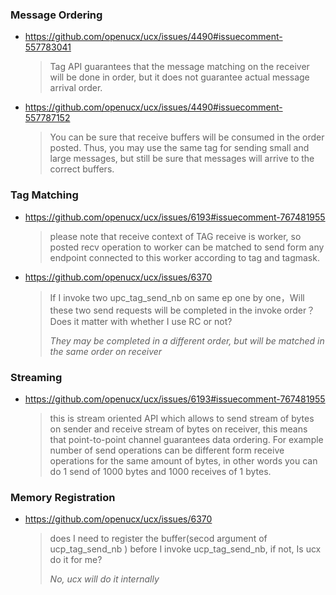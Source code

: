### Message Ordering

* https://github.com/openucx/ucx/issues/4490#issuecomment-557783041

  > Tag API guarantees that the message matching on the receiver will be done in order, but it does not guarantee actual message arrival order.

* https://github.com/openucx/ucx/issues/4490#issuecomment-557787152

  > You can be sure that receive buffers will be consumed in the order posted. Thus, you may use the same tag for sending small and large messages, but still be sure that messages will arrive to the correct buffers.

### Tag Matching

* https://github.com/openucx/ucx/issues/6193#issuecomment-767481955

  > please note that receive context of TAG receive is worker, so posted recv operation to worker can be matched to send form any endpoint connected to this worker according to tag and tagmask.
  
* https://github.com/openucx/ucx/issues/6370

  > If I invoke two upc_tag_send_nb on same ep one by one，Will these two send requests will be completed in the invoke order？Does it matter with whether I use RC or not?
  > 
  > *They may be completed in a different order, but will be matched in the same order on receiver*
### Streaming

* https://github.com/openucx/ucx/issues/6193#issuecomment-767481955

  > this is stream oriented API which allows to send stream of bytes on sender and receive stream of bytes on receiver, this means that point-to-point channel guarantees data ordering. For example number of send operations can be different form receive operations for the same amount of bytes, in other words you can do 1 send of 1000 bytes and 1000 receives of 1 bytes.

### Memory Registration

* https://github.com/openucx/ucx/issues/6370

  > does I need to register the buffer(secod argument of ucp_tag_send_nb ) before I invoke ucp_tag_send_nb, if not, Is ucx do it for me?
  > 
  > *No, ucx will do it internally*